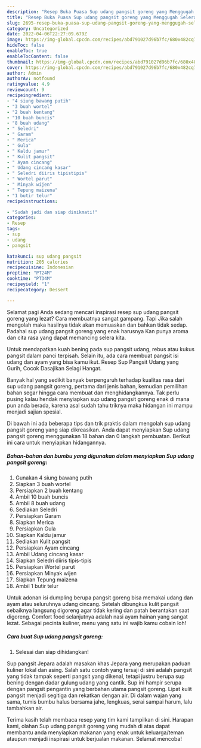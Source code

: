 ```yaml
---
description: "Resep Buka Puasa Sup udang pangsit goreng yang Menggugah Selera "
title: "Resep Buka Puasa Sup udang pangsit goreng yang Menggugah Selera "
slug: 2695-resep-buka-puasa-sup-udang-pangsit-goreng-yang-menggugah-selera
category: Uncategorized
date: 2022-04-06T22:27:09.679Z
image: https://img-global.cpcdn.com/recipes/abd791027d96b7fc/680x482cq70/sup-udang-pangsit-goreng-foto-resep-utama.jpg
hideToc: false
enableToc: true
enableTocContent: false
thumbnail: https://img-global.cpcdn.com/recipes/abd791027d96b7fc/680x482cq70/sup-udang-pangsit-goreng-foto-resep-utama.jpg
cover: https://img-global.cpcdn.com/recipes/abd791027d96b7fc/680x482cq70/sup-udang-pangsit-goreng-foto-resep-utama.jpg
author: Admin
authorAv: notfound
ratingvalue: 4.9
reviewcount: 9
recipeingredient:
- "4 siung bawang putih"
- "3 buah wortel"
- "2 buah kentang"
- "10 buah buncis"
- "8 buah udang"
- " Seledri"
- " Garam"
- " Merica"
- " Gula"
- " Kaldu jamur"
- " Kulit pangsit"
- " Ayam cincang"
- " Udang cincang kasar"
- " Seledri diiris tipistipis"
- " Wortel parut"
- " Minyak wijen"
- " Tepung maizena"
- "1 butir telur"
recipeinstructions:

- "Sudah jadi dan siap dinikmati!"
categories:
- Resep
tags:
- sup
- udang
- pangsit

katakunci: sup udang pangsit 
nutrition: 205 calories
recipecuisine: Indonesian
preptime: "PT24M"
cooktime: "PT34M"
recipeyield: "1"
recipecategory: Dessert

---
```



Selamat pagi Anda sedang mencari inspirasi resep sup udang pangsit goreng yang lezat? Cara membuatnya sangat gampang. Tapi Jika salah mengolah maka hasilnya tidak akan memuaskan dan bahkan tidak sedap. Padahal sup udang pangsit goreng yang enak harusnya Kan punya aroma dan cita rasa yang dapat memancing selera kita.


Untuk mendapatkan kuah bening pada sup pangsit udang, rebus atau kukus pangsit dalam panci terpisah. Selain itu, ada cara membuat pangsit isi udang dan ayam yang bisa kamu ikut. Resep Sup Pangsit Udang yang Gurih, Cocok Dasajikan Selagi Hangat.

Banyak hal yang sedikit banyak berpengaruh terhadap kualitas rasa dari sup udang pangsit goreng, pertama dari jenis bahan, kemudian pemilihan bahan segar hingga cara membuat dan menghidangkannya. Tak perlu pusing kalau hendak menyiapkan sup udang pangsit goreng enak di mana pun anda berada, karena asal sudah tahu triknya maka hidangan ini mampu menjadi sajian spesial.


Di bawah ini ada beberapa tips dan trik praktis dalam mengolah sup udang pangsit goreng yang siap dikreasikan. Anda dapat menyiapkan Sup udang pangsit goreng menggunakan 18 bahan dan 0 langkah pembuatan. Berikut ini cara untuk menyiapkan hidangannya.

<!--inarticleads1-->

##### Bahan-bahan dan bumbu yang digunakan dalam menyiapkan Sup udang pangsit goreng:

1. Gunakan 4 siung bawang putih
1. Siapkan 3 buah wortel
1. Persiapkan 2 buah kentang
1. Ambil 10 buah buncis
1. Ambil 8 buah udang
1. Sediakan  Seledri
1. Persiapkan  Garam
1. Siapkan  Merica
1. Persiapkan  Gula
1. Siapkan  Kaldu jamur
1. Sediakan  Kulit pangsit
1. Persiapkan  Ayam cincang
1. Ambil  Udang cincang kasar
1. Siapkan  Seledri diiris tipis-tipis
1. Persiapkan  Wortel parut
1. Persiapkan  Minyak wijen
1. Siapkan  Tepung maizena
1. Ambil 1 butir telur


Untuk adonan isi dumpling berupa pangsit goreng bisa memakai udang dan ayam atau seluruhnya udang cincang. Setelah dibungkus kulit pangsit sebaiknya langsung digoreng agar tidak kering dan patah berantakan saat digoreng. Comfort food selanjutnya adalah nasi ayam hainan yang sangat lezat. Sebagai pecinta kuliner, menu yang satu ini wajib kamu cobain loh! 

<!--inarticleads2-->

##### Cara buat Sup udang pangsit goreng:


1. Selesai dan siap dihidangkan!

Sup pangsit Jepara adalah masakan khas Jepara yang merupakan paduan kuliner lokal dan asing. Salah satu contoh yang tersaji di sini adalah pangsit yang tidak tampak seperti pangsit yang dikenal, tetapi justru berupa sup bening dengan dadar gulung udang yang cantik. Sup ini hampir serupa dengan pangsit pengantin yang berbahan utama pangsit goreng. Lipat kulit pangsit menjadi segitiga dan rekatkan dengan air. Di dalam wajan yang sama, tumis bumbu halus bersama jahe, lengkuas, serai sampai harum, lalu tambahkan air. 

Terima kasih telah membaca resep yang tim kami tampilkan di sini. Harapan kami, olahan Sup udang pangsit goreng yang mudah di atas dapat membantu anda menyiapkan makanan yang enak untuk keluarga/teman ataupun menjadi inspirasi untuk berjualan makanan. Selamat mencoba!
